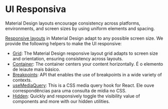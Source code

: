 # UI Responsiva

<p class="description">Material Design layouts encourage consistency across platforms, environments, and screen sizes by using uniform elements and spacing.</p>

[Responsive layouts](https://material.io/design/layout/responsive-layout-grid.html) in Material Design adapt to any possible screen size. We provide the following helpers to make the UI responsive:

- [Grid](/components/grid/): The Material Design responsive layout grid adapts to screen size and orientation, ensuring consistency across layouts.
- [Container](/components/container/): The container centers your content horizontally. É o elemento de leiaute mais básico.
- [Breakpoints](/customization/breakpoints/): API that enables the use of breakpoints in a wide variety of contexts.
- [useMediaQuery](/components/use-media-query/): This is a CSS media query hook for React. Ele ouve correspondências para uma consulta de mídia no CSS.
- [Hidden](/components/hidden/): Quickly and responsively toggle the visibility value of components and more with our hidden utilities.